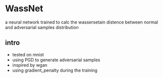 # WassNet

a neural network trained to calc the wassersetain distence between normal and adversarial samples distribution

## intro

- tested on mnist
- using PGD to generate adversarial samples
- inspired by wgan
- using gradient_penalty during the training
